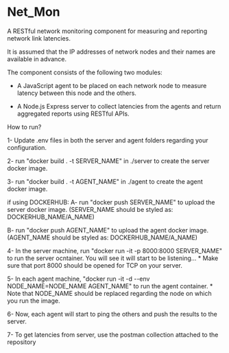 # Net_Mon
A RESTful network monitoring component for measuring and reporting network link latencies. 

It is assumed that the IP addresses of network nodes and their names are available in advance.

The component consists of the following two modules: 

- A JavaScript agent to be placed on each network node to measure latency between this node and the others.

- A Node.js Express server to collect latencies from the agents and return aggregated reports using RESTful APIs.

How to run?

1- Update .env files in both the server and agent folders regarding your configuration.

2- run "docker build . -t SERVER_NAME" in ./server to create the server docker image.

3- run "docker build . -t AGENT_NAME" in ./agent to create the agent docker image.

if using DOCKERHUB:
A- run "docker push SERVER_NAME" to upload the server docker image. (SERVER_NAME should be styled as: DOCKERHUB_NAME/A_NAME)

B- run "docker push AGENT_NAME" to upload the agent docker image. (AGENT_NAME should be styled as: DOCKERHUB_NAME/A_NAME)

4- In the server machine, run "docker run -it -p 8000:8000 SERVER_NAME" to run the server ocntainer. You will see it will start to be listening... * Make sure that port 8000 should be opened for TCP on your server.

5- In each agent machine, "docker run -it -d --env NODE_NAME=NODE_NAME AGENT_NAME" to run the agent container. * Note that NODE_NAME should be replaced regarding the node on which you run the image.

6- Now, each agent will start to ping the others and push the results to the server. 

7- To get latencies from server, use the postman collection attached to the repository

